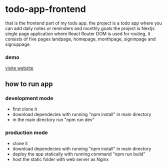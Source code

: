 # todo-app-frontend

that is the frontend part of my todo app.
the project is a todo app where you can add daily notes or reminders and monthly goals
the project is Nextjs single page application where React Router DOM is used for routing, it consists
of five pages landpage, homepage, monthpage, signinpage and signuppage.

### demo
[visite website](https://todo-app-frontend-demo.vercel.app)

## how to run app

### development mode
* first clone it
* download dependecies with running "npm install" in main directory
* in the main directory run "npm run dev"

### production mode
* clone it
* download dependecies with running "npm install" in main directory
* deploy the app statically with running command "npm run build"
* host the static folder with web server as Nginx